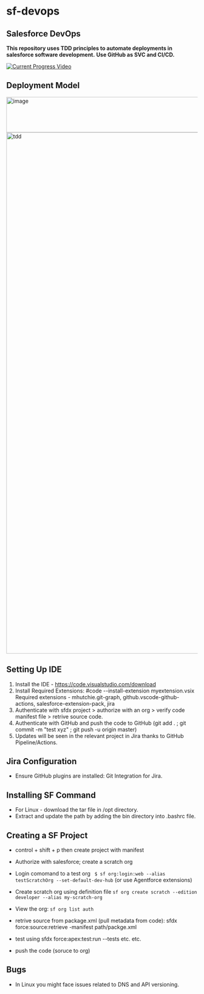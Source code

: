 # sf-devops
## Salesforce DevOps 
<strong>This repository uses TDD principles to automate deployments in salesforce software development.</strong>
<strong> Use GitHub as SVC and CI/CD. </strong>


[![Current Progress Video](https://github.com/user-attachments/assets/34773a7d-a4ad-4a4c-acb7-d9e659dda52d)](https://vimeo.com/1103750436) 



## Deployment Model
<img width="618" height="93" alt="image" src="https://github.com/user-attachments/assets/1b16de1e-4a55-4b72-9a03-5e59f9970a53" />
<img title=TDD width="1600" height="1372" alt="tdd" src="https://lh7-rt.googleusercontent.com/docsz/AD_4nXfWH8Xb0XRfEI5CVzWaPDxzzGsGHght78Lg-tiJcKpXbiE27yTQeWAwZv2oUgHJGXnViHQ13V5r2n9dN68c2zuuGcJwZ5jjijzXPF_zZ7N0w3J_oV4niqZn8PtQEWQxtqlJyIVr60VEiQEtRLSZPIKCP4T1?key=EKZ6QLmJveNRS_xcgynU5g" />

## Setting Up IDE
1. Install the IDE - https://code.visualstudio.com/download
2. Install Required Extensions: 
   #code --install-extension myextension.vsix
   Required extensions - mhutchie.git-graph, github.vscode-github-actions, salesforce-extension-pack, jira
3. Authenticate with sfdx project > authorize with an org > verify code manifest file > retrive source code.
4. Authenticate with GitHub and push the code to GitHub (git add . ; git commit -m "test xyz" ; git push -u origin master) 
5. Updates will be seen in the relevant project in Jira thanks to GitHub Pipeline/Actions.

## Jira Configuration
* Ensure GitHub plugins are installed: Git Integration for Jira.

## Installing SF Command
* For Linux - download the tar file in /opt directory.
* Extract and update the path by adding the bin directory into .bashrc file.

## Creating a SF Project
* control + shift + p then create project with manifest
* Authorize with salesforce; create a scratch org
* Login comomand to a test org ``` $ sf org:login:web --alias testScratchOrg --set-default-dev-hub``` (or use Agentforce extensions)
* Create scratch org using definition file ```sf org create scratch --edition developer --alias my-scratch-org```
* View the org: ```sf org list auth```


* retrive source from package.xml (pull metadata from code): sfdx force:source:retrieve -manifest path/packge.xml
* test using sfdx force:apex:test:run --tests etc. etc.
* push the code (soruce to org) 

## Bugs
* In Linux you might face issues related to DNS and API versioning.

